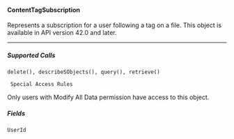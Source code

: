 #### ContentTagSubscription

Represents a subscription for a user following a tag on a file. This object is available in API version 42.0 and later.


-----

##### Supported Calls
```
delete(), describeSObjects(), query(), retrieve()

 Special Access Rules

```
Only users with Modify All Data permission have access to this object.

##### Fields

```
UserId
